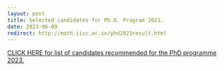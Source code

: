 ```yaml
---
layout: post
title: Selected candidates for Ph.D. Program 2023.
date: 2023-06-09
redirect: http://math.iisc.ac.in/phd2023result.html
---
```


[CLICK HERE for list of candidates recommended for the PhD programme 2023.](http://math.iisc.ac.in/phd2023result.html)

